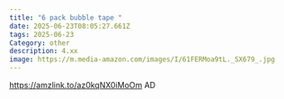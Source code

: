 ```yaml
---
title: "6 pack bubble tape "
date: 2025-06-23T08:05:27.661Z
tags: 2025-06-23
Category: other
description: 4.xx
image: https://m.media-amazon.com/images/I/61FERMoa9tL._SX679_.jpg
---
```

https://amzlink.to/az0kqNX0iMoOm
AD